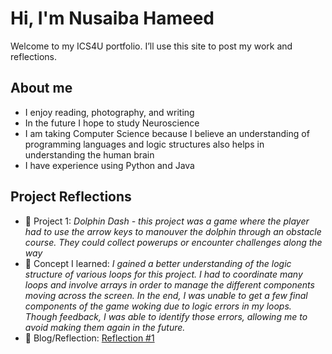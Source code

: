 # Hi, I'm Nusaiba Hameed
Welcome to my ICS4U portfolio. I’ll use this site to post my work and reflections.

## About me
- I enjoy reading, photography, and writing
- In the future I hope to study Neuroscience
- I am taking Computer Science because I believe an understanding of programming languages and logic structures also helps in understanding the human brain
- I have experience using Python and Java

## Project Reflections
- 🔧 Project 1: *Dolphin Dash - this project was a game where the player had to use the arrow keys to manouver the dolphin through an obstacle course. They could collect powerups or encounter challenges along the way*
- 🧠 Concept I learned: *I gained a better understanding of the logic structure of various loops for this project. I had to coordinate many loops and involve arrays in order to manage the different components moving across the screen. In the end, I was unable to get a few final components of the game woking due to logic errors in my loops. Though feedback, I was able to identify those errors, allowing me to avoid making them again in the future.*
- 📝 Blog/Reflection: [Reflection #1](./posts/first_reflection.md) 
